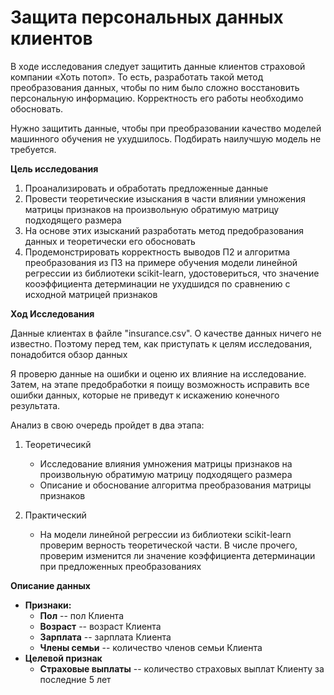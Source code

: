 # Защита персональных данных клиентов

В ходе исследования следует защитить данные клиентов страховой компании «Хоть потоп». То есть, разработать такой метод преобразования данных, чтобы по ним было сложно восстановить персональную информацию. Корректность его работы необходимо обосновать.

Нужно защитить данные, чтобы при преобразовании качество моделей машинного обучения не ухудшилось. Подбирать наилучшую модель не требуется.

**Цель исследования**

1. Проанализировать и обработать предложенные данные
2. Провести теоретические изыскания в части влиянии умножения матрицы признаков на произвольную обратимую матрицу подходящего размера
3. На основе этих изысканий разработать метод предобразования данных и теоретически его обосновать
4. Продемонстрировать корректность выводов П2 и алгоритма преобразования из П3 на примере обучения модели линейной регрессии из библиотеки scikit-learn, удостовериться, что значение кооэффициента детерминации не ухудшидся по сравнению с исходной матрицей признаков

**Ход Исследования**

Данные клиентах в файле "insurance.csv". О качестве данных ничего не известно. Поэтому перед тем, как приступать к целям исследования, понадобится обзор данных

Я проверю данные на ошибки и оценю их влияние на исследование. Затем, на этапе предобработки я поищу возможность исправить все ошибки данных, которые не приведут к искажению конечного результата.

Анализ в свою очередь пройдет в два этапа:

1. Теоретичесикй
    - Исследование влияния умножения матрицы признаков на произвольную обратимую матрицу подходящего размера
    - Описание и обоснование алгоритма преобразования матрицы признаков
    
2. Практический
    - На модели линейной регрессии из библиотеки scikit-learn проверим верность теоретической части. В числе прочего, проверим изменится ли значение коэффициента детерминации при предложенных преобразованиях
    
**Описание данных**

* **Признаки:**
    + **Пол** -- пол Клиента
    + **Возраст** -- возраст Клиента
    + **Зарплата** -- зарплата Клиента
    + **Члены семьи** -- количество членов семьи Клиента
* **Целевой признак**
    + **Страховые выплаты** -- количество страховых выплат Клиенту за последние 5 лет
    

